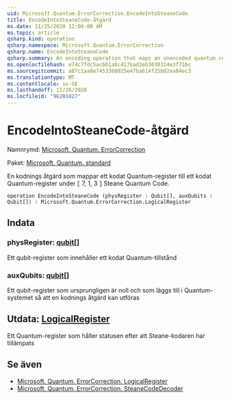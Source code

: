 ```yaml
---
uid: Microsoft.Quantum.ErrorCorrection.EncodeIntoSteaneCode
title: EncodeIntoSteaneCode-åtgärd
ms.date: 11/25/2020 12:00:00 AM
ms.topic: article
qsharp.kind: operation
qsharp.namespace: Microsoft.Quantum.ErrorCorrection
qsharp.name: EncodeIntoSteaneCode
qsharp.summary: An encoding operation that maps an unencoded quantum register to an encoded quantum register under the ⟦7, 1, 3⟧ Steane quantum code.
ms.openlocfilehash: e74c7fdc5acbb1a8c417bad3eb3630314e3f71bc
ms.sourcegitcommit: a87c1aa8e7453360025e47ba614f25b02ea84ec3
ms.translationtype: MT
ms.contentlocale: sv-SE
ms.lasthandoff: 11/26/2020
ms.locfileid: "96201027"
---
```

# <a name="encodeintosteanecode-operation"></a>EncodeIntoSteaneCode-åtgärd

Namnrymd: [Microsoft. Quantum. ErrorCorrection](xref:Microsoft.Quantum.ErrorCorrection)

Paket: [Microsoft. Quantum. standard](https://nuget.org/packages/Microsoft.Quantum.Standard)


En kodnings åtgärd som mappar ett kodat Quantum-register till ett kodat Quantum-register under ⟦ 7, 1, 3 ⟧ Steane Quantum Code.

```qsharp
operation EncodeIntoSteaneCode (physRegister : Qubit[], auxQubits : Qubit[]) : Microsoft.Quantum.ErrorCorrection.LogicalRegister
```


## <a name="input"></a>Indata

### <a name="physregister--qubit"></a>physRegister: [qubit](xref:microsoft.quantum.lang-ref.qubit)[]

Ett qubit-register som innehåller ett kodat Quantum-tillstånd


### <a name="auxqubits--qubit"></a>auxQubits: [qubit](xref:microsoft.quantum.lang-ref.qubit)[]

Ett qubit-register som ursprungligen är noll och som läggs till i Quantum-systemet så att en kodnings åtgärd kan utföras



## <a name="output--logicalregister"></a>Utdata: [LogicalRegister](xref:Microsoft.Quantum.ErrorCorrection.LogicalRegister)

Ett Quantum-register som håller statusen efter att Steane-kodaren har tillämpats

## <a name="see-also"></a>Se även

- [Microsoft. Quantum. ErrorCorrection. LogicalRegister](xref:Microsoft.Quantum.ErrorCorrection.LogicalRegister)
- [Microsoft. Quantum. ErrorCorrection. SteaneCodeDecoder](xref:Microsoft.Quantum.ErrorCorrection.SteaneCodeDecoder)